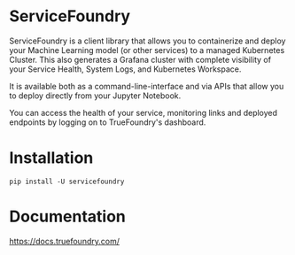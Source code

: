 # ServiceFoundry

ServiceFoundry is a client library that allows you to containerize and deploy your Machine Learning model (or other
services) to a managed Kubernetes Cluster. This also generates a Grafana cluster with complete visibility of your
Service Health, System Logs, and Kubernetes Workspace.

It is available both as a command-line-interface and via APIs that allow you to deploy directly from your Jupyter
Notebook.

You can access the health of your service, monitoring links and deployed endpoints by logging on to TrueFoundry's
dashboard.

# Installation

```
pip install -U servicefoundry
```

# Documentation

https://docs.truefoundry.com/

